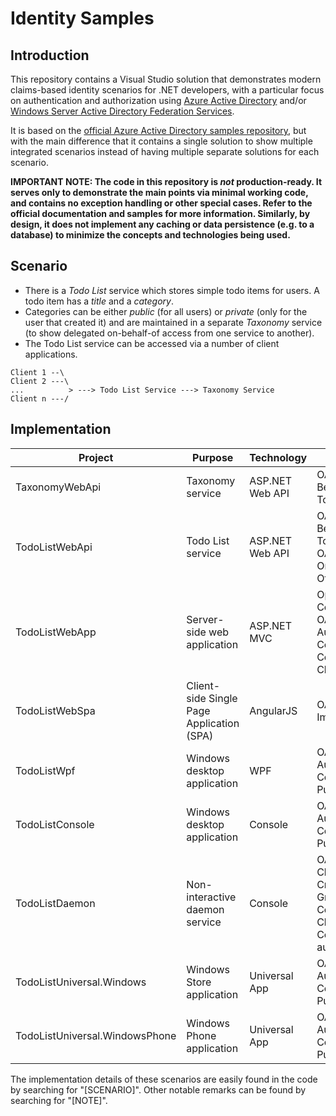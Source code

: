 # Identity Samples

## Introduction

This repository contains a Visual Studio solution that demonstrates modern claims-based identity scenarios for .NET developers, with a particular focus on authentication and authorization using [Azure Active Directory](http://azure.microsoft.com/en-us/services/active-directory/) and/or [Windows Server Active Directory Federation Services](https://technet.microsoft.com/library/hh831502.aspx).

It is based on the [official Azure Active Directory samples repository](https://github.com/AzureADSamples), but with the main difference that it contains a single solution to show multiple integrated scenarios instead of having multiple separate solutions for each scenario.

**IMPORTANT NOTE: The code in this repository is _not_ production-ready. It serves only to demonstrate the main points via minimal working code, and contains no exception handling or other special cases. Refer to the official documentation and samples for more information. Similarly, by design, it does not implement any caching or data persistence (e.g. to a database) to minimize the concepts and technologies being used.**

## Scenario

* There is a _Todo List_ service which stores simple todo items for users. A todo item has a _title_ and a _category_.
* Categories can be either _public_ (for all users) or _private_ (only for the user that created it) and are maintained in a separate _Taxonomy_ service (to show delegated on-behalf-of access from one service to another).
* The Todo List service can be accessed via a number of client applications.

```
Client 1 --\
Client 2 ---\
...          > ---> Todo List Service ---> Taxonomy Service
Client n ---/
```

## Implementation

| Project | Purpose | Technology | Protocol |
|---------|---------|------------|----------|
| TaxonomyWebApi | Taxonomy service | ASP.NET Web API | OAuth 2.0 Bearer Tokens |
| TodoListWebApi | Todo List service | ASP.NET Web API | OAuth 2.0 Bearer Tokens; OAuth 2.0 On-Behalf-Of |
| TodoListWebApp | Server-side web application | ASP.NET MVC | OpenID Connect; OAuth 2.0 Authorization Code Grant, Confidential Client |
| TodoListWebSpa | Client-side Single Page Application (SPA) | AngularJS | OAuth 2.0 Implicit Grant |
| TodoListWpf | Windows desktop application | WPF | OAuth 2.0 Authorization Code Grant, Public Client |
| TodoListConsole | Windows desktop application | Console | OAuth 2.0 Authorization Code Grant, Public Client |
| TodoListDaemon | Non-interactive daemon service | Console | OAuth 2.0 Client Credential Grant, Confidential Client with Certificate authentication |
| TodoListUniversal.Windows | Windows Store application | Universal App | OAuth 2.0 Authorization Code Grant, Public Client |
| TodoListUniversal.WindowsPhone | Windows Phone application | Universal App | OAuth 2.0 Authorization Code Grant, Public Client |

The implementation details of these scenarios are easily found in the code by searching for "[SCENARIO]". Other notable remarks can be found by searching for "[NOTE]".
